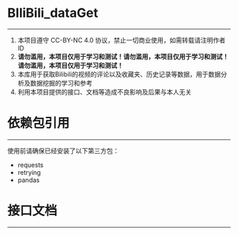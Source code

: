 # BIliBili_dataGet

------




1. 本项目遵守 CC-BY-NC 4.0 协议，禁止一切商业使用，如需转载请注明作者 ID
2. **请勿滥用，本项目仅用于学习和测试！请勿滥用，本项目仅用于学习和测试！请勿滥用，本项目仅用于学习和测试！**
3. 本库用于获取Bilibili的视频的评论以及收藏夹、历史记录等数据，用于数据分析及数据挖掘的学习和参考
4. 利用本项目提供的接口、文档等造成不良影响及后果与本人无关

# 依赖包引用

-------



使用前请确保已经安装了以下第三方包：

- requests
- retrying
- pandas

# 接口文档

------
